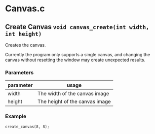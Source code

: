 # Canvas.c


## Create Canvas `void canvas_create(int width, int height)`

Creates the canvas.

Currently the program only supports a single canvas, and changing the canvas without resetting the window may create unexpected results.

### Parameters
parameter | usage
--- | ---
width | The width of the canvas image
height | The height of the canvas image

### Example
```
create_canvas(8, 8);
```
